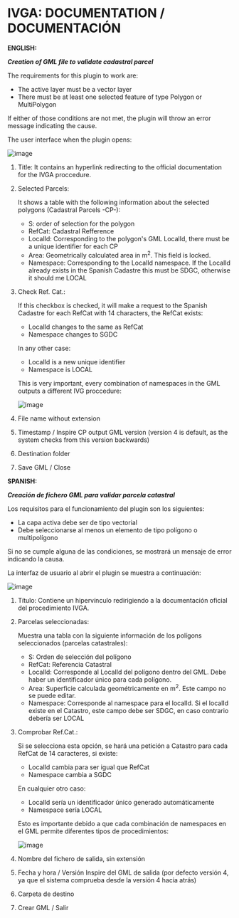 # IVGA: DOCUMENTATION / DOCUMENTACIÓN
**ENGLISH:** 

**_Creation of GML file to validate cadastral parcel_**

The requirements for this plugin to work are:
- The active layer must be a vector layer
- There must be at least one selected feature of type Polygon or MultiPolygon

If either of those conditions are not met, the plugin will throw an error message indicating the cause.

The user interface when the plugin opens:

![image](https://user-images.githubusercontent.com/101393679/207062519-9c302dc4-05a3-4b0c-b030-e04c3452e792.png)

1. Title: It contains an hyperlink redirecting to the official documentation for the IVGA proccedure.
2. Selected Parcels: 
    
    It shows a table with the following information about the selected polygons (Cadastral Parcels -CP-):
    - S: order of selection for the polygon
    - RefCat: Cadastral Refference
    - LocalId: Corresponding to the polygon's GML LocalId, there must be a unique identifier for each CP
    - Area: Geometrically calculated area in m<sup>2</sup>. This field is locked.
    - Namespace: Corresponding to the LocalId namespace. If the LocalId already exists in the Spanish Cadastre this must be SDGC, otherwise it should me LOCAL
3. Check Ref. Cat.:
    
    If this checkbox is checked, it will make a request to the Spanish Cadastre for each RefCat with 14 characters, the RefCat exists:
    - LocalId changes to the same as RefCat
    - Namespace changes to SGDC
    
    In any other case:
    - LocalId is a new unique identifier
    - Namespace is LOCAL
    
    This is very important, every combination of namespaces in the GML outputs a different IVG proccedure:
    
    ![image](https://user-images.githubusercontent.com/101393679/207037468-e1f3aef0-b501-4485-933f-bb615374af31.png)
 4. File name without extension
 5. Timestamp / Inspire CP output GML version (version 4 is default, as the system checks from this version backwards)
 6. Destination folder
 7. Save GML / Close




**SPANISH:**

**_Creación de fichero GML para validar parcela catastral_**

Los requisitos para el funcionamiento del plugin son los siguientes:
- La capa activa debe ser de tipo vectorial
- Debe seleccionarse al menos un elemento de tipo polígono o multipolígono

Si no se cumple alguna de las condiciones, se mostrará un mensaje de error indicando la causa.

La interfaz de usuario al abrir el plugin se muestra a continuación:

![image](https://user-images.githubusercontent.com/101393679/207062519-9c302dc4-05a3-4b0c-b030-e04c3452e792.png)

1. Título: Contiene un hipervínculo redirigiendo a la documentación oficial del procedimiento IVGA.
2. Parcelas seleccionadas:
    
    Muestra una tabla con la siguiente información de los polígons seleccionados (parcelas catastrales):
    - S: Orden de selección del polígono
    - RefCat: Referencia Catastral
    - LocalId: Corresponde al LocalId del polígono dentro del GML. Debe haber un identificador único para cada polígono.
    - Area: Superficie calculada geométricamente en m<sup>2</sup>. Este campo no se puede editar.
    - Namespace: Corresponde al namespace para el localId. Si el localId existe en el Catastro, este campo debe ser SDGC, en caso contrario debería ser LOCAL
 4. Comprobar Ref.Cat.:
    
    Si se selecciona esta opción, se hará una petición a Catastro para cada RefCat de 14 caracteres, si existe:
    - LocalId cambia para ser igual que RefCat
    - Namespace cambia a SGDC
    
    En cualquier otro caso:
    - LocalId sería un identificador único generado automáticamente
    - Namespace sería LOCAL
    
    Esto es importante debido a que cada combinación de namespaces en el GML permite diferentes tipos de procedimientos:
    
    ![image](https://user-images.githubusercontent.com/101393679/207037468-e1f3aef0-b501-4485-933f-bb615374af31.png)
5. Nombre del fichero de salida, sin extensión
6. Fecha y hora / Versión Inspire del GML de salida (por defecto versión 4, ya que el sistema comprueba desde la versión 4 hacia atrás)
6. Carpeta de destino
7. Crear GML / Salir
